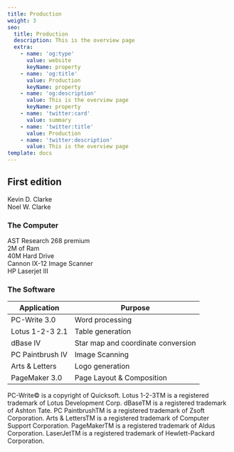 ```yaml
---
title: Production
weight: 3
seo:
  title: Production
  description: This is the overview page
  extra:
    - name: 'og:type'
      value: website
      keyName: property
    - name: 'og:title'
      value: Production
      keyName: property
    - name: 'og:description'
      value: This is the overview page
      keyName: property
    - name: 'twitter:card'
      value: summary
    - name: 'twitter:title'
      value: Production
    - name: 'twitter:description'
      value: This is the overview page
template: docs
---
```


## First edition
Kevin D. Clarke<br>
Noel W. Clarke<br>

### The Computer
AST Research 268 premium<br>
2M of Ram<br>
40M Hard Drive<br>
Cannon IX-12 Image Scanner <br>
HP Laserjet III<br>

### The Software

| Application | Purpose |
| ------| ----- |
| PC-Write 3.0  | Word processing  |
| Lotus 1-2-3 2.1  | Table generation  |
| dBase IV | Star map and coordinate conversion  |
| PC Paintbrush IV  | Image Scanning  |
| Arts & Letters  | Logo generation  |
| PageMaker 3.0  | Page Layout & Composition  |

PC-Write© is a copyright of Quicksoft. Lotus 1-2-3TM is a registered trademark of Lotus Development Corp. dBaseTM is a registered trademark of Ashton Tate. PC PaintbrushTM is a registered trademark of Zsoft Corporation. Arts & LettersTM is a registered trademark of Computer Support Corporation. PageMakerTM is a registered trademark of Aldus Corporation. LaserJetTM is a registered trademark of Hewlett-Packard Corporation.
